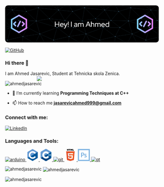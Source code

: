![Header](./nova.png)

[![GitHub](https://img.shields.io/badge/GitHub-100000?style=for-the-badge&logo=github&logoColor=white)](https://github.com/ahmedjasarevic)
### Hi there 👋
I am Ahmed Jasarevic, Student at Tehnicka skola Zenica.
<img align="right" width="400" src="https://i.giphy.com/media/26tn33aiTi1jkl6H6/giphy.webp">

<p align="left"> <img src="https://komarev.com/ghpvc/?username=ahmedjasarevic&label=Profile%20views&color=0e75b6&style=flat" alt="ahmedjasarevic" /> </p>

- 🌱 I’m currently learning **Programming Techniques at C++**

- 📫 How to reach me **jasarevicahmed999@gmail.com**

<h3 align="left">Connect with me:</h3>

[![LinkedIn](https://img.shields.io/badge/LinkedIn-0077B5?style=for-the-badge&logo=linkedin&logoColor=white)](https://linkedin.com/in/jasarevicahmed)

<h3 align="left">Languages and Tools:</h3>
<p align="left"> <a href="https://www.arduino.cc/" target="_blank" rel="noreferrer"> <img src="https://cdn.worldvectorlogo.com/logos/arduino-1.svg" alt="arduino" width="40" height="40"/> </a> <a href="https://www.cprogramming.com/" target="_blank" rel="noreferrer"> <img src="https://raw.githubusercontent.com/devicons/devicon/master/icons/c/c-original.svg" alt="c" width="40" height="40"/> </a> <a href="https://www.w3schools.com/cpp/" target="_blank" rel="noreferrer"> <img src="https://raw.githubusercontent.com/devicons/devicon/master/icons/cplusplus/cplusplus-original.svg" alt="cplusplus" width="40" height="40"/> </a> <a href="https://git-scm.com/" target="_blank" rel="noreferrer"> <img src="https://www.vectorlogo.zone/logos/git-scm/git-scm-icon.svg" alt="git" width="40" height="40"/> </a> <a href="https://www.w3.org/html/" target="_blank" rel="noreferrer"> <img src="https://raw.githubusercontent.com/devicons/devicon/master/icons/html5/html5-original-wordmark.svg" alt="html5" width="40" height="40"/> </a> <a href="https://www.photoshop.com/en" target="_blank" rel="noreferrer"> <img src="https://raw.githubusercontent.com/devicons/devicon/master/icons/photoshop/photoshop-line.svg" alt="photoshop" width="40" height="40"/> </a> <a href="https://www.qt.io/" target="_blank" rel="noreferrer"> <img src="https://upload.wikimedia.org/wikipedia/commons/0/0b/Qt_logo_2016.svg" alt="qt" width="40" height="40"/> </a> </p>

<p><img align="left" src="https://github-readme-stats.vercel.app/api/top-langs?username=ahmedjasarevic&show_icons=true&locale=en&layout=compact" alt="ahmedjasarevic" /></p>

<p>&nbsp;<img align="center" src="https://github-readme-stats.vercel.app/api?username=ahmedjasarevic&show_icons=true&locale=en" alt="ahmedjasarevic" /></p>

<p><img align="center" src="https://github-readme-streak-stats.herokuapp.com/?user=ahmedjasarevic&" alt="ahmedjasarevic" /></p>
